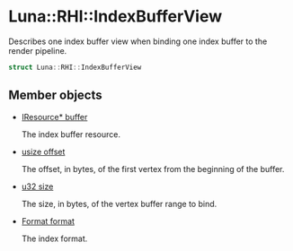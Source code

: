 # Luna::RHI::IndexBufferView
Describes one index buffer view when binding one index buffer to the render pipeline. 

```c++
struct Luna::RHI::IndexBufferView
```

## Member objects
* [IResource* buffer](struct_luna_1_1_r_h_i_1_1_index_buffer_view_1a4be656082bc4454c545d83e07fe4623c.md)

    The index buffer resource. 

* [usize offset](struct_luna_1_1_r_h_i_1_1_index_buffer_view_1af54fc49734a070e8a5568b09bb23a9d5.md)

    The offset, in bytes, of the first vertex from the beginning of the buffer. 

* [u32 size](struct_luna_1_1_r_h_i_1_1_index_buffer_view_1acfd6273064c5acdcfc39a23a69dd4343.md)

    The size, in bytes, of the vertex buffer range to bind. 

* [Format format](struct_luna_1_1_r_h_i_1_1_index_buffer_view_1a751c4987b2c6908c70a915ab18d36653.md)

    The index format. 

